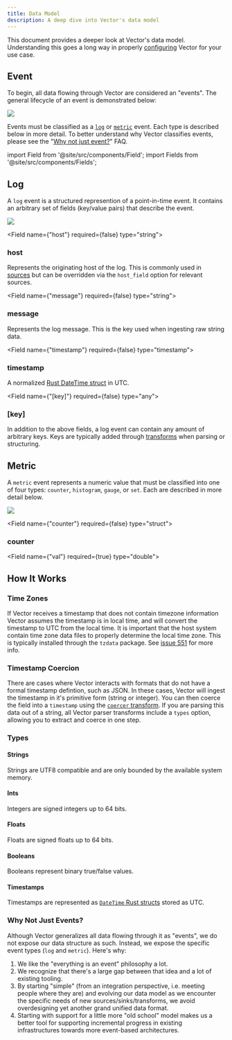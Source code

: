 ```yaml
---
title: Data Model
description: A deep dive into Vector's data model
---
```


This document provides a deeper look at Vector's data model. Understanding this
goes a long way in properly [configuring][docs.configuration] Vector for your
use case.

## Event

To begin, all data flowing through Vector are considered an "events". The
general lifecycle of an event is demonstrated below:

![][assets.data-model]

Events must be classified as a [`log`](#log) or [`metric`](#metric) event. Each
type is described below in more detail. To better understand why Vector
classifies events, please see the "[Why not just event?](#why-not-just-events)"
FAQ.

import Field from '@site/src/components/Field';
import Fields from '@site/src/components/Fields';

## Log

A `log` event is a structured represention of a point-in-time event. It contains
an arbitrary set of fields (key/value pairs) that describe the event.

![][assets.data-model-log]

<Fields filters={true}>

<Field
  name={"host"}
  required={false}
  type="string">

### host

Represents the originating host of the log. This is commonly used in
[sources][docs.sources] but can be overridden via the `host_field` option for
relevant sources.

</Field>

<Field
  name={"message"}
  required={false}
  type="string">

### message

Represents the log message. This is the key used when ingesting raw string data.

</Field>

<Field
  name={"timestamp"}
  required={false}
  type="timestamp">

### timestamp

A normalized [Rust DateTime struct][urls.rust_date_time] in UTC.

</Field>

<Field
  name={"[key]"}
  required={false}
  type="any">

### \[key\]

In addition to the above fields, a log event can contain any amount of arbitrary
keys. Keys are typically added through [transforms][docs.transforms] when
parsing or structuring.

</Field>

</Fields>

## Metric

A `metric` event represents a numeric value that must be classified into one of
four types: `counter`, `histogram`, `gauge`, or `set`. Each are described in
more detail below.

![][assets.data-model-metric]

<Fields filters={true}>

<Field
  name={"counter"}
  required={false}
  type="struct">

### counter

<Fields filters={false}>

<Field
  name={"val"}
  required={true}
  type="double">

</Field>

</Fields>

</Field>

</Fields>

## How It Works

### Time Zones

If Vector receives a timestamp that does not contain timezone information
Vector assumes the timestamp is in local time, and will convert the timestamp
to UTC from the local time. It is important that the host system contain
time zone data files to properly determine the local time zone. This is
typically installed through the `tzdata` package. See [issue 551][urls.issue_551]
for more info.

### Timestamp Coercion

There are cases where Vector interacts with formats that do not have a formal
timestamp defintion, such as JSON. In these cases, Vector will ingest the
timestamp in it's primitive form (string or integer). You can then coerce the
field into a `timestamp` using the
[`coercer` transform][docs.transforms.coercer]. If you are parsing this data
out of a string, all Vector parser transforms include a `types` option,
allowing you to extract and coerce in one step.

### Types

#### Strings

Strings are UTF8 compatible and are only bounded by the available system
memory.

#### Ints

Integers are signed integers up to 64 bits.

#### Floats

Floats are signed floats up to 64 bits.

#### Booleans

Booleans represent binary true/false values.

#### Timestamps

Timestamps are represented as [`DateTime` Rust structs][urls.rust_date_time]
stored as UTC.

### Why Not Just Events?

Although Vector generalizes all data flowing through it as "events", we do
not expose our data structure as such. Instead, we expose the specific event
types (`log` and `metric`). Here's why:

1. We like the "everything is an event" philosophy a lot.
2. We recognize that there's a large gap between that idea and a lot of existing tooling.
3. By starting "simple" (from an integration perspective, i.e. meeting people where they are) and evolving our data model as we encounter the specific needs of new sources/sinks/transforms, we avoid overdesigning yet another grand unified data format.
4. Starting with support for a little more "old school" model makes us a better tool for supporting incremental progress in existing infrastructures towards more event-based architectures.


[assets.data-model-log]: ../assets/data-model-log.svg
[assets.data-model-metric]: ../assets/data-model-metric.svg
[assets.data-model]: ../assets/data-model.svg
[docs.configuration]: ../setup/configuration
[docs.sources]: ../components/sources
[docs.transforms.coercer]: ../components/transforms/coercer
[docs.transforms]: ../components/transforms
[urls.issue_551]: https://github.com/timberio/vector/issues/551
[urls.rust_date_time]: https://docs.rs/chrono/0.4.0/chrono/struct.DateTime.html
